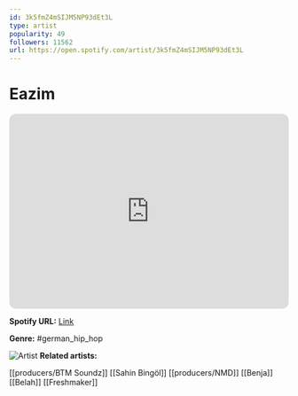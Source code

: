 ```yaml
---
id: 3k5fmZ4mSIJM5NP93dEt3L
type: artist
popularity: 49
followers: 11562
url: https://open.spotify.com/artist/3k5fmZ4mSIJM5NP93dEt3L
---
```

# Eazim

<iframe style="border-radius:12px" src="https://open.spotify.com/embed/artist/3k5fmZ4mSIJM5NP93dEt3L" width="100%" height="352" frameBorder="0" allowfullscreen="" allow="autoplay; clipboard-write; encrypted-media; fullscreen; picture-in-picture" loading="lazy"></iframe>

**Spotify URL:** [Link](https://open.spotify.com/artist/3k5fmZ4mSIJM5NP93dEt3L)

**Genre:**  #german_hip_hop

![Artist](https://i.scdn.co/image/ab6761610000e5eb324d9c9f75c0481d7c3018de)
**Related artists:**

[[producers/BTM Soundz]]
[[Sahin Bingöl]]
[[producers/NMD]]
[[Benja]]
[[Belah]]
[[Freshmaker]]
